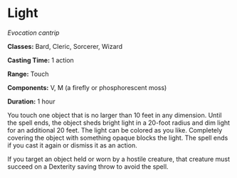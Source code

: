 # Light

*Evocation cantrip*

**Classes:** Bard, Cleric, Sorcerer, Wizard

**Casting Time:** 1 action

**Range:** Touch

**Components:** V, M (a firefly or phosphorescent moss)

**Duration:** 1 hour

You touch one object that is no larger than 10 feet in any dimension. Until the spell ends, the object sheds bright light in a 20-foot radius and dim light for an additional 20 feet. The light can be colored as you like. Completely covering the object with something opaque blocks the light. The spell ends if you cast it again or dismiss it as an action.

If you target an object held or worn by a hostile creature, that creature must succeed on a Dexterity saving throw to avoid the spell.
